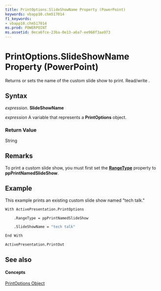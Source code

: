 ```yaml
---
title: PrintOptions.SlideShowName Property (PowerPoint)
keywords: vbapp10.chm517014
f1_keywords:
- vbapp10.chm517014
ms.prod: POWERPOINT
ms.assetid: 0eca6fce-23ba-0e13-a6a7-ee968f3aa973
---
```



# PrintOptions.SlideShowName Property (PowerPoint)

Returns or sets the name of the custom slide show to print. Read/write .


## Syntax

 _expression_. **SlideShowName**

 _expression_ A variable that represents a **PrintOptions** object.


### Return Value

String


## Remarks

To print a custom slide show, you must first set the  **[RangeType](printoptions-rangetype-property-powerpoint.md)** property to **ppPrintNamedSlideShow**.


## Example

This example prints an existing custom slide show named "tech talk."


```vb
With ActivePresentation.PrintOptions

    .RangeType = ppPrintNamedSlideShow

    .SlideShowName = "tech talk"

End With

ActivePresentation.PrintOut
```


## See also


#### Concepts


[PrintOptions Object](printoptions-object-powerpoint.md)


